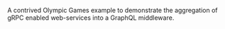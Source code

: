 A contrived Olympic Games example to demonstrate the aggregation of gRPC enabled web-services into a GraphQL middleware.